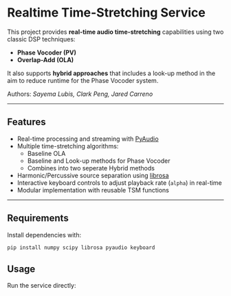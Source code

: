 # Realtime Time-Stretching Service

This project provides **real-time audio time-stretching** capabilities using two classic DSP techniques:

- **Phase Vocoder (PV)**
- **Overlap-Add (OLA)**

It also supports **hybrid approaches** that includes a look-up method in the aim to reduce runtime for the Phase Vocoder system.

Authors: *Sayema Lubis, Clark Peng, Jared Carreno*  

---

## Features

- Real-time processing and streaming with [PyAudio](https://people.csail.mit.edu/hubert/pyaudio/)  
- Multiple time-stretching algorithms:
  - Baseline OLA
  - Baseline and Look-up methods for Phase Vocoder
  - Combines into two seperate Hybrid methods
- Harmonic/Percussive source separation using [librosa](https://librosa.org)  
- Interactive keyboard controls to adjust playback rate (`alpha`) in real-time  
- Modular implementation with reusable TSM functions  

---

## Requirements

Install dependencies with:

```bash
pip install numpy scipy librosa pyaudio keyboard
```

## Usage

Run the service directly:
```bash

```

<!-- ## TSM RealTime

GUI app to compare tempo‑modification (TSM) audio algorithms in real time.

### Features
- **Real‑time GUI**: Tkinter interface to load audio and switch algorithms
- **Audio stack**: NumPy/SciPy/Librosa, optional PyAudio for capture/playback
- **Cross‑platform**: macOS, Windows, Linux (where PortAudio is available)

## Installation

### Requirements
- **Python**: 3.8+ (the project currently targets modern 3.x)
- **FFmpeg**: recommended for broader format support
- **PortAudio** (for PyAudio): required if you use microphone/streaming
  - macOS: `brew install portaudio`
  - Ubuntu/Debian: `sudo apt-get install portaudio19-dev`
  - Windows: PyAudio wheels are often available; if build fails, install a prebuilt wheel.

### From PyPI
```bash
pip install tsm-realtime
```

Run the app:
```bash
tsm-realtime-gui
```

### From source (this repo)
```bash
git clone https://github.com/HMC-MIR/TSMRealTime.git
cd TSMRealTime
python -m venv .venv && source .venv/bin/activate  # Windows: .venv\\Scripts\\activate
pip install --upgrade pip
pip install -e .
```

Run the app:
```bash
tsm-realtime-gui
```

If you prefer a standard (non‑editable) install from a local build:
```bash
python -m build
pip install dist/*.whl
```

## Usage

### CLI entry point
After install, a console script `tsm-realtime-gui` is available. It launches the Tkinter GUI, which allows selecting audio files (e.g., from `app/samples/`) and comparing algorithms.

### Module entry point
You can also launch via Python:
```bash
python -c "import app; app.main()"
```

## Development

### Editable install
```bash
pip uninstall -y tsm-realtime  # optional cleanup
pip install -e .[dev]
```

Now edits in the `app/` package are picked up immediately.

### Lint/Test (add if you adopt tools)
- Lint: `ruff check .` or `flake8`
- Format: `ruff format .` or `black .`
- Tests: `pytest`

## Packaging and publishing

Ensure `pyproject.toml` has the correct metadata (name `tsm-realtime`, version bump, scripts). Then:
```bash
pip install --upgrade build twine
python -m build
python -m twine upload dist/*
```

Install from PyPI to verify:
```bash
pip install --no-cache-dir --force-reinstall tsm-realtime
tsm-realtime-gui
```

## Troubleshooting

- **Changed code not reflected when running**
  - If installed via wheel: bump version, rebuild, and reinstall; or use `pip install -e .` for editable mode.
  - Clean artifacts: `rm -rf build dist ./*.egg-info` then rebuild.

- **PyAudio fails to install (macOS/Linux)**
  - Install PortAudio headers first (see Requirements), then reinstall: `pip install --no-cache-dir pyaudio`.

- **Command not found: dsp-audio-gui**
  - Ensure your environment’s `bin`/`Scripts` directory is on PATH and the package installed successfully: `pip show tsm-realtime`.

- **Large package size**
  - Sample audio files may bloat wheels. If you don’t need them in the wheel, remove `"samples/*"` from `[tool.setuptools.package-data]` and rebuild.

## License

MIT. See `pyproject.toml` for metadata and the repository for details.

# TSM-RealTime -->